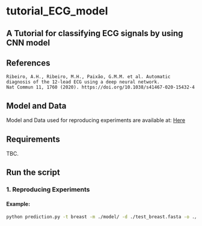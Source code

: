 # tutorial_ECG_model
## A Tutorial for classifying ECG signals by using CNN model
 
## References
```
Ribeiro, A.H., Ribeiro, M.H., Paixão, G.M.M. et al. Automatic diagnosis of the 12-lead ECG using a deep neural network.
Nat Commun 11, 1760 (2020). https://doi.org/10.1038/s41467-020-15432-4
```
## Model and Data
Model and Data used for reproducing experiments are available at: [Here](https://github.com/antonior92/automatic-ecg-diagnosis)

## Requirements 
TBC.

## Run the script
### 1. Reproducing Experiments  

#### Example:
```bash
python prediction.py -t breast -m ./model/ -d ./test_breast.fasta -o ./result/
```

